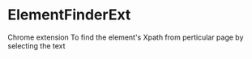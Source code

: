 # ElementFinderExt
Chrome extension To find the element's Xpath from perticular page by selecting the text
